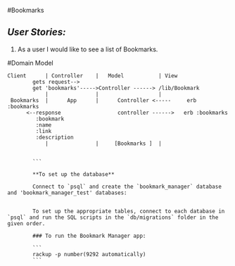 #Bookmarks

## *User Stories:*

1) As a user
 I would like to see a list of Bookmarks.

#Domain Model
```
Client      | Controller    |   Model           | View
        gets request-->
        get 'bookmarks'----->Controller ------> /lib/Bookmark
            |               |                   |
 Bookmarks  |      App      |      Controller <-----     erb :bookmarks        
      <--response                  controller ------>   erb :bookmarks
         :bookmark
         :name
         :link
         :description
            |               |     [Bookmarks ]  |       


```

            ```

            **To set up the database**

            Connect to `psql` and create the `bookmark_manager` database and 'bookmark_manager_test' databases:


            To set up the appropriate tables, connect to each database in `psql` and run the SQL scripts in the `db/migrations` folder in the given order.

            ### To run the Bookmark Manager app:

            ```
            rackup -p number(9292 automatically)
            ```
